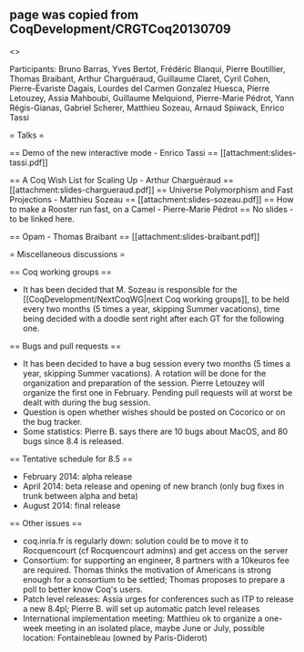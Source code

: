 ## page was copied from CoqDevelopment/CRGTCoq20130709
<<TableOfContents>>

Participants: Bruno Barras, Yves Bertot, Frédéric Blanqui, Pierre
Boutillier, Thomas Braibant, Arthur Charguéraud, Guillaume Claret,
Cyril Cohen, Pierre-Ëvariste Dagais, Lourdes del Carmen Gonzalez
Huesca, Pierre Letouzey, Assia Mahboubi, Guillaume Melquiond,
Pierre-Marie Pédrot, Yann Régis-Gianas, Gabriel Scherer,
Matthieu Sozeau, Arnaud Spiwack, Enrico Tassi

= Talks =

== Demo of the new interactive mode - Enrico Tassi ==
[[attachment:slides-tassi.pdf]]

== A Coq Wish List for Scaling Up - Arthur Charguéraud ==
[[attachment:slides-chargueraud.pdf]]
== Universe Polymorphism and Fast Projections - Matthieu Sozeau ==
[[attachment:slides-sozeau.pdf]]
== How to make a Rooster run fast, on a Camel - Pierre-Marie Pédrot ==
No slides - to be linked here.

== Opam - Thomas Braibant ==
[[attachment:slides-braibant.pdf]]

= Miscellaneous discussions =

== Coq working groups ==

 * It has been decided that M. Sozeau is responsible for the [[CoqDevelopment/NextCoqWG|next Coq working groups]], to be held every two months (5 times a year, skipping Summer vacations), time being decided with a doodle sent right after each GT for the following one.

== Bugs and pull requests ==

 * It has been decided to have a bug session every two months (5 times a year, skipping Summer vacations). A rotation will be done for the organization and preparation of the session. Pierre Letouzey will organize the first one in February. Pending pull requests will at worst be dealt with during the bug session.
 * Question is open whether wishes should be posted on Cocorico or on the bug tracker.
 * Some statistics: Pierre B. says there are 10 bugs about MacOS, and 80 bugs since 8.4 is released.

== Tentative schedule for 8.5 ==

 * February 2014: alpha release
 * April 2014: beta release and opening of new branch (only bug fixes in trunk between alpha and beta)
 * August 2014: final release

== Other issues ==

 * coq.inria.fr is regularly down: solution could be to move it to Rocquencourt (cf Rocquencourt admins) and get access on the server
 * Consortium: for supporting an engineer, 8 partners with a 10keuros fee are required. Thomas thinks the motivation of Americans is strong enough for a consortium to be settled; Thomas proposes to prepare a poll to better know Coq's users.
 * Patch level releases: Assia urges for conferences such as ITP to release a new 8.4pl; Pierre B. will set up automatic patch level releases 
 * International implementation meeting: Matthieu ok to organize a one-week meeting in an isolated place, maybe June or July, possible location: Fontainebleau (owned by Paris-Diderot)
